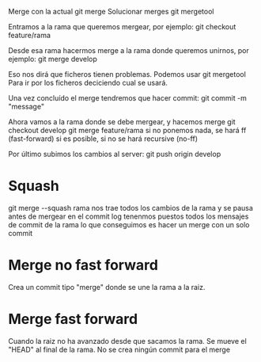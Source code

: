 Merge con la actual                         git merge <branch>
Solucionar merges                           git mergetool



Entramos a la rama que queremos mergear, por ejemplo:
git checkout feature/rama

Desde esa rama hacermos merge a la rama donde queremos unirnos, por ejemplo:
git merge develop

Eso nos dirá que ficheros tienen problemas.
Podemos usar
git mergetool
Para ir por los ficheros deciciendo cual se usará.

Una vez concluído el merge tendremos que hacer commit:
git commit -m "message"

Ahora vamos a la rama donde se debe mergear, y hacemos merge
git checkout develop
git merge feature/rama
  si no ponemos nada, se hará ff (fast-forward) si es posible, si no se hará recursive (no-ff)

Por último subimos los cambios al server:
git push origin develop


# Squash
git merge --squash rama
  nos trae todos los cambios de la rama y se pausa antes de mergear
  en el commit log tenenmos puestos todos los mensajes de commit de la rama
  lo que conseguimos es hacer un merge con un solo commit


# Merge no fast forward
Crea un commit tipo "merge" donde se une la rama a la raiz.


# Merge fast forward
Cuando la raiz no ha avanzado desde que sacamos la rama.
Se mueve el "HEAD" al final de la rama.
No se crea ningún commit para el merge
